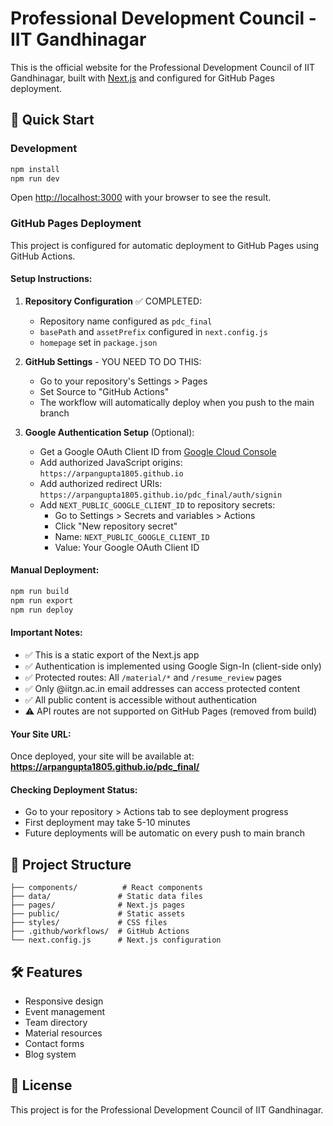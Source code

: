 # Professional Development Council - IIT Gandhinagar

This is the official website for the Professional Development Council of IIT Gandhinagar, built with [Next.js](https://nextjs.org/) and configured for GitHub Pages deployment.

## 🚀 Quick Start

### Development

```bash
npm install
npm run dev
```

Open [http://localhost:3000](http://localhost:3000) with your browser to see the result.

### GitHub Pages Deployment

This project is configured for automatic deployment to GitHub Pages using GitHub Actions.

#### Setup Instructions:

1. **Repository Configuration** ✅ COMPLETED:
   - Repository name configured as `pdc_final`
   - `basePath` and `assetPrefix` configured in `next.config.js`
   - `homepage` set in `package.json`

2. **GitHub Settings** - YOU NEED TO DO THIS:
   - Go to your repository's Settings > Pages
   - Set Source to "GitHub Actions"
   - The workflow will automatically deploy when you push to the main branch

3. **Google Authentication Setup** (Optional):
   - Get a Google OAuth Client ID from [Google Cloud Console](https://console.cloud.google.com/)
   - Add authorized JavaScript origins: `https://arpangupta1805.github.io`
   - Add authorized redirect URIs: `https://arpangupta1805.github.io/pdc_final/auth/signin`
   - Add `NEXT_PUBLIC_GOOGLE_CLIENT_ID` to repository secrets:
     - Go to Settings > Secrets and variables > Actions
     - Click "New repository secret"
     - Name: `NEXT_PUBLIC_GOOGLE_CLIENT_ID`
     - Value: Your Google OAuth Client ID

#### Manual Deployment:

```bash
npm run build
npm run export
npm run deploy
```

#### Important Notes:

- ✅ This is a static export of the Next.js app
- ✅ Authentication is implemented using Google Sign-In (client-side only)
- ✅ Protected routes: All `/material/*` and `/resume_review` pages
- ✅ Only @iitgn.ac.in email addresses can access protected content
- ✅ All public content is accessible without authentication
- ⚠️  API routes are not supported on GitHub Pages (removed from build)

#### Your Site URL:
Once deployed, your site will be available at: **https://arpangupta1805.github.io/pdc_final/**

#### Checking Deployment Status:
- Go to your repository > Actions tab to see deployment progress
- First deployment may take 5-10 minutes
- Future deployments will be automatic on every push to main branch

## 📁 Project Structure

```
├── components/          # React components
├── data/               # Static data files
├── pages/              # Next.js pages
├── public/             # Static assets
├── styles/             # CSS files
├── .github/workflows/  # GitHub Actions
└── next.config.js      # Next.js configuration
```

## 🛠️ Features

- Responsive design
- Event management
- Team directory
- Material resources
- Contact forms
- Blog system

## 📝 License

This project is for the Professional Development Council of IIT Gandhinagar.


